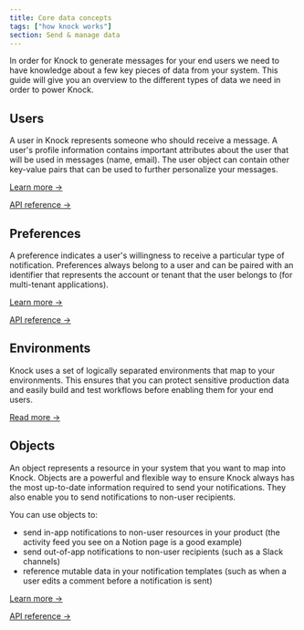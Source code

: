 ```yaml
---
title: Core data concepts
tags: ["how knock works"]
section: Send & manage data
---
```


In order for Knock to generate messages for your end users we need to have knowledge about a
few key pieces of data from your system. This guide will give you an overview to the different types of data we need
in order to power Knock.

## Users

A user in Knock represents someone who should receive a message. A user's profile information
contains important attributes about the user that will be used in messages (name, email).
The user object can contain other key-value pairs that can be used to further personalize your messages.

[Learn more →](/send-and-manage-data/users)

[API reference →](/reference#users)

<!-- ## Lists

A list groups users together to represent sets of individuals who may need to be notified as a group.
Lists typically map to your relationship hierarchies such as groups, teams, or project members. Lists
are an essential abstraction for when your system needs to notify many users at once as the result
of a triggered workflow (such as a new comment workflow that sends messages to all members of the parent document.)

[Read more →](/send-and-manage-data/lists) -->

## Preferences

A preference indicates a user's willingness to receive a particular type of notification. Preferences
always belong to a user and can be paired with an identifier that represents the account
or tenant that the user belongs to (for multi-tenant applications).

[Learn more →](/send-and-manage-data/preferences)

[API reference →](/reference#preferences)

## Environments

Knock uses a set of logically separated environments that map to your environments. This ensures that
you can protect sensitive production data and easily build and test workflows before enabling them for your end users.

[Read more →](/send-and-manage-data/environments)

## Objects

An object represents a resource in your system that you want to map into Knock. Objects are a powerful and flexible way to ensure Knock always has the most up-to-date information required to send your notifications. They also enable you to send notifications to non-user recipients.

You can use objects to:

- send in-app notifications to non-user resources in your product (the activity feed you see on a Notion page is a good example)
- send out-of-app notifications to non-user recipients (such as a Slack channels)
- reference mutable data in your notification templates (such as when a user edits a comment before a notification is sent)

[Learn more →](/)

[API reference →](/reference#objects)
